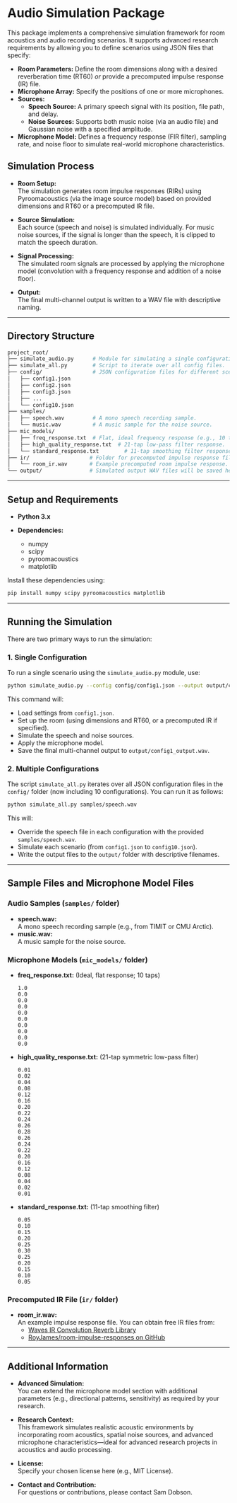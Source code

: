 # Audio Simulation Package

This package implements a comprehensive simulation framework for room acoustics and audio recording scenarios. It supports advanced research requirements by allowing you to define scenarios using JSON files that specify:

- **Room Parameters:** Define the room dimensions along with a desired reverberation time (RT60) _or_ provide a precomputed impulse response (IR) file.
- **Microphone Array:** Specify the positions of one or more microphones.
- **Sources:**
  - **Speech Source:** A primary speech signal with its position, file path, and delay.
  - **Noise Sources:** Supports both music noise (via an audio file) and Gaussian noise with a specified amplitude.
- **Microphone Model:** Defines a frequency response (FIR filter), sampling rate, and noise floor to simulate real-world microphone characteristics.

## Simulation Process

- **Room Setup:**  
  The simulation generates room impulse responses (RIRs) using Pyroomacoustics (via the image source model) based on provided dimensions and RT60 or a precomputed IR file.
  
- **Source Simulation:**  
  Each source (speech and noise) is simulated individually. For music noise sources, if the signal is longer than the speech, it is clipped to match the speech duration.
  
- **Signal Processing:**  
  The simulated room signals are processed by applying the microphone model (convolution with a frequency response and addition of a noise floor).
  
- **Output:**  
  The final multi-channel output is written to a WAV file with descriptive naming.

---

## Directory Structure

```bash
project_root/
├── simulate_audio.py      # Module for simulating a single configuration.
├── simulate_all.py        # Script to iterate over all config files.
├── config/                # JSON configuration files for different scenarios.
│   ├── config1.json
│   ├── config2.json
│   ├── config3.json
│   ├── ...
│   └── config10.json
├── samples/
│   ├── speech.wav         # A mono speech recording sample.
│   └── music.wav          # A music sample for the noise source.
├── mic_models/
│   ├── freq_response.txt  # Flat, ideal frequency response (e.g., 10 taps).
│   ├── high_quality_response.txt  # 21-tap low-pass filter response.
│   └── standard_response.txt        # 11-tap smoothing filter response.
├── ir/                   # Folder for precomputed impulse response files.
│   └── room_ir.wav       # Example precomputed room impulse response.
└── output/               # Simulated output WAV files will be saved here.
```

---

## Setup and Requirements

- **Python 3.x**

- **Dependencies:**
  - numpy
  - scipy
  - pyroomacoustics
  - matplotlib

Install these dependencies using:

```bash
pip install numpy scipy pyroomacoustics matplotlib
```

---

## Running the Simulation

There are two primary ways to run the simulation:

### 1. Single Configuration

To run a single scenario using the `simulate_audio.py` module, use:

```bash
python simulate_audio.py --config config/config1.json --output output/config1_output.wav
```

This command will:
- Load settings from `config1.json`.
- Set up the room (using dimensions and RT60, or a precomputed IR if specified).
- Simulate the speech and noise sources.
- Apply the microphone model.
- Save the final multi-channel output to `output/config1_output.wav`.

### 2. Multiple Configurations

The script `simulate_all.py` iterates over all JSON configuration files in the `config/` folder (now including 10 configurations). You can run it as follows:

```bash
python simulate_all.py samples/speech.wav
```

This will:
- Override the speech file in each configuration with the provided `samples/speech.wav`.
- Simulate each scenario (from `config1.json` to `config10.json`).
- Write the output files to the `output/` folder with descriptive filenames.

---

## Sample Files and Microphone Model Files

### Audio Samples (`samples/` folder)

- **speech.wav:**  
  A mono speech recording sample (e.g., from TIMIT or CMU Arctic).
- **music.wav:**  
  A music sample for the noise source.

### Microphone Models (`mic_models/` folder)

- **freq_response.txt:** (Ideal, flat response; 10 taps)

      1.0
      0.0
      0.0
      0.0
      0.0
      0.0
      0.0
      0.0
      0.0
      0.0

- **high_quality_response.txt:** (21-tap symmetric low-pass filter)

      0.01
      0.02
      0.04
      0.08
      0.12
      0.16
      0.20
      0.22
      0.24
      0.26
      0.28
      0.26
      0.24
      0.22
      0.20
      0.16
      0.12
      0.08
      0.04
      0.02
      0.01

- **standard_response.txt:** (11-tap smoothing filter)

      0.05
      0.10
      0.15
      0.20
      0.25
      0.30
      0.25
      0.20
      0.15
      0.10
      0.05

### Precomputed IR File (`ir/` folder)

- **room_ir.wav:**  
  An example impulse response file. You can obtain free IR files from:
  - [Waves IR Convolution Reverb Library](https://www.waves.com/downloads/ir-convolution-reverb-library)
  - [RoyJames/room-impulse-responses on GitHub](https://github.com/RoyJames/room-impulse-responses)

---

## Additional Information

- **Advanced Simulation:**  
  You can extend the microphone model section with additional parameters (e.g., directional patterns, sensitivity) as required by your research.
  
- **Research Context:**  
  This framework simulates realistic acoustic environments by incorporating room acoustics, spatial noise sources, and advanced microphone characteristics—ideal for advanced research projects in acoustics and audio processing.

- **License:**  
  Specify your chosen license here (e.g., MIT License).

- **Contact and Contribution:**  
  For questions or contributions, please contact Sam Dobson.
